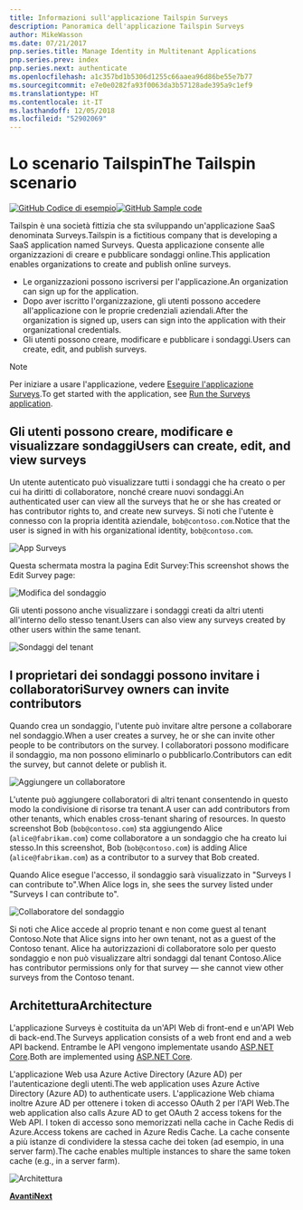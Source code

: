 ```yaml
---
title: Informazioni sull'applicazione Tailspin Surveys
description: Panoramica dell'applicazione Tailspin Surveys
author: MikeWasson
ms.date: 07/21/2017
pnp.series.title: Manage Identity in Multitenant Applications
pnp.series.prev: index
pnp.series.next: authenticate
ms.openlocfilehash: a1c357bd1b5306d1255c66aaea96d86be55e7b77
ms.sourcegitcommit: e7e0e0282fa93f0063da3b57128ade395a9c1ef9
ms.translationtype: HT
ms.contentlocale: it-IT
ms.lasthandoff: 12/05/2018
ms.locfileid: "52902069"
---
```

# <a name="the-tailspin-scenario"></a><span data-ttu-id="f617d-103">Lo scenario Tailspin</span><span class="sxs-lookup"><span data-stu-id="f617d-103">The Tailspin scenario</span></span>

<span data-ttu-id="f617d-104">[![GitHub](../_images/github.png) Codice di esempio][sample application]</span><span class="sxs-lookup"><span data-stu-id="f617d-104">[![GitHub](../_images/github.png) Sample code][sample application]</span></span>

<span data-ttu-id="f617d-105">Tailspin è una società fittizia che sta sviluppando un'applicazione SaaS denominata Surveys.</span><span class="sxs-lookup"><span data-stu-id="f617d-105">Tailspin is a fictitious company that is developing a SaaS application named Surveys.</span></span> <span data-ttu-id="f617d-106">Questa applicazione consente alle organizzazioni di creare e pubblicare sondaggi online.</span><span class="sxs-lookup"><span data-stu-id="f617d-106">This application enables organizations to create and publish online surveys.</span></span>

* <span data-ttu-id="f617d-107">Le organizzazioni possono iscriversi per l'applicazione.</span><span class="sxs-lookup"><span data-stu-id="f617d-107">An organization can sign up for the application.</span></span>
* <span data-ttu-id="f617d-108">Dopo aver iscritto l'organizzazione, gli utenti possono accedere all'applicazione con le proprie credenziali aziendali.</span><span class="sxs-lookup"><span data-stu-id="f617d-108">After the organization is signed up, users can sign into the application with their organizational credentials.</span></span>
* <span data-ttu-id="f617d-109">Gli utenti possono creare, modificare e pubblicare i  sondaggi.</span><span class="sxs-lookup"><span data-stu-id="f617d-109">Users can create, edit, and publish surveys.</span></span>

> [!NOTE]
> <span data-ttu-id="f617d-110">Per iniziare a usare l'applicazione, vedere [Eseguire l'applicazione Surveys].</span><span class="sxs-lookup"><span data-stu-id="f617d-110">To get started with the application, see [Run the Surveys application].</span></span>
> 
> 

## <a name="users-can-create-edit-and-view-surveys"></a><span data-ttu-id="f617d-111">Gli utenti possono creare, modificare e visualizzare sondaggi</span><span class="sxs-lookup"><span data-stu-id="f617d-111">Users can create, edit, and view surveys</span></span>
<span data-ttu-id="f617d-112">Un utente autenticato può visualizzare tutti i sondaggi che ha creato o per cui ha diritti di collaboratore, nonché creare nuovi sondaggi.</span><span class="sxs-lookup"><span data-stu-id="f617d-112">An authenticated user can view all the surveys that he or she has created or has contributor rights to, and create new surveys.</span></span> <span data-ttu-id="f617d-113">Si noti che l'utente è connesso con la propria identità aziendale, `bob@contoso.com`.</span><span class="sxs-lookup"><span data-stu-id="f617d-113">Notice that the user is signed in with his organizational identity, `bob@contoso.com`.</span></span>

![App Surveys](./images/surveys-screenshot.png)

<span data-ttu-id="f617d-115">Questa schermata mostra la pagina Edit Survey:</span><span class="sxs-lookup"><span data-stu-id="f617d-115">This screenshot shows the Edit Survey page:</span></span>

![Modifica del sondaggio](./images/edit-survey.png)

<span data-ttu-id="f617d-117">Gli utenti possono anche visualizzare i sondaggi creati da altri utenti all'interno dello stesso tenant.</span><span class="sxs-lookup"><span data-stu-id="f617d-117">Users can also view any surveys created by other users within the same tenant.</span></span>

![Sondaggi del tenant](./images/tenant-surveys.png)

## <a name="survey-owners-can-invite-contributors"></a><span data-ttu-id="f617d-119">I proprietari dei sondaggi possono invitare i collaboratori</span><span class="sxs-lookup"><span data-stu-id="f617d-119">Survey owners can invite contributors</span></span>
<span data-ttu-id="f617d-120">Quando crea un sondaggio, l'utente può invitare altre persone a collaborare nel sondaggio.</span><span class="sxs-lookup"><span data-stu-id="f617d-120">When a user creates a survey, he or she can invite other people to be contributors on the survey.</span></span> <span data-ttu-id="f617d-121">I collaboratori possono modificare il sondaggio, ma non possono eliminarlo o pubblicarlo.</span><span class="sxs-lookup"><span data-stu-id="f617d-121">Contributors can edit the survey, but cannot delete or publish it.</span></span>  

![Aggiungere un collaboratore](./images/add-contributor.png)

<span data-ttu-id="f617d-123">L'utente può aggiungere collaboratori di altri tenant consentendo in questo modo la condivisione di risorse tra tenant.</span><span class="sxs-lookup"><span data-stu-id="f617d-123">A user can add contributors from other tenants, which enables cross-tenant sharing of resources.</span></span> <span data-ttu-id="f617d-124">In questo screenshot Bob (`bob@contoso.com`) sta aggiungendo Alice (`alice@fabrikam.com`) come collaboratore a un sondaggio che ha creato lui stesso.</span><span class="sxs-lookup"><span data-stu-id="f617d-124">In this screenshot, Bob (`bob@contoso.com`) is adding Alice (`alice@fabrikam.com`) as a contributor to a survey that Bob created.</span></span>

<span data-ttu-id="f617d-125">Quando Alice esegue l'accesso, il sondaggio sarà visualizzato in "Surveys I can contribute to".</span><span class="sxs-lookup"><span data-stu-id="f617d-125">When Alice logs in, she sees the survey listed under "Surveys I can contribute to".</span></span>

![Collaboratore del sondaggio](./images/contributor.png)

<span data-ttu-id="f617d-127">Si noti che Alice accede al proprio tenant e non come guest al tenant Contoso.</span><span class="sxs-lookup"><span data-stu-id="f617d-127">Note that Alice signs into her own tenant, not as a guest of the Contoso tenant.</span></span> <span data-ttu-id="f617d-128">Alice ha autorizzazioni di collaboratore solo per questo sondaggio e non può visualizzare altri sondaggi dal tenant Contoso.</span><span class="sxs-lookup"><span data-stu-id="f617d-128">Alice has contributor permissions only for that survey &mdash; she cannot view other surveys from the Contoso tenant.</span></span>

## <a name="architecture"></a><span data-ttu-id="f617d-129">Architettura</span><span class="sxs-lookup"><span data-stu-id="f617d-129">Architecture</span></span>
<span data-ttu-id="f617d-130">L'applicazione Surveys è costituita da un'API Web di front-end e un'API Web di back-end.</span><span class="sxs-lookup"><span data-stu-id="f617d-130">The Surveys application consists of a web front end and a web API backend.</span></span> <span data-ttu-id="f617d-131">Entrambe le API vengono implementate usando [ASP.NET Core].</span><span class="sxs-lookup"><span data-stu-id="f617d-131">Both are implemented using [ASP.NET Core].</span></span>

<span data-ttu-id="f617d-132">L'applicazione Web usa Azure Active Directory (Azure AD) per l'autenticazione degli utenti.</span><span class="sxs-lookup"><span data-stu-id="f617d-132">The web application uses Azure Active Directory (Azure AD) to authenticate users.</span></span> <span data-ttu-id="f617d-133">L'applicazione Web chiama inoltre Azure AD per ottenere i token di accesso OAuth 2 per l'API Web.</span><span class="sxs-lookup"><span data-stu-id="f617d-133">The web application also calls Azure AD to get OAuth 2 access tokens for the Web API.</span></span> <span data-ttu-id="f617d-134">I token di accesso sono memorizzati nella cache in Cache Redis di Azure.</span><span class="sxs-lookup"><span data-stu-id="f617d-134">Access tokens are cached in Azure Redis Cache.</span></span> <span data-ttu-id="f617d-135">La cache consente a più istanze di condividere la stessa cache dei token (ad esempio, in una server farm).</span><span class="sxs-lookup"><span data-stu-id="f617d-135">The cache enables multiple instances to share the same token cache (e.g., in a server farm).</span></span>

![Architettura](./images/architecture.png)

<span data-ttu-id="f617d-137">[**Avanti**][authentication]</span><span class="sxs-lookup"><span data-stu-id="f617d-137">[**Next**][authentication]</span></span>

<!-- Links -->

[authentication]: authenticate.md

[Eseguire l'applicazione Surveys]: ./run-the-app.md
[Run the Surveys application]: ./run-the-app.md
[ASP.NET Core]: /aspnet/core
[sample application]: https://github.com/mspnp/multitenant-saas-guidance
